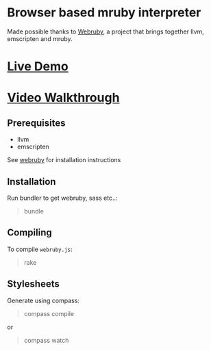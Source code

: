 # Browser based mruby interpreter

Made possible thanks to [Webruby](https://github.com/xxuejie/webruby), a project that brings together llvm, emscripten and mruby.

# [Live Demo](http://joshnuss.github.io/mruby-web-irb)
# [Video Walkthrough](https://www.youtube.com/watch?v=WQyqQnWi2Qs)

## Prerequisites

- llvm
- emscripten

See [webruby](https://github.com/xxuejie/webruby) for installation instructions

## Installation

Run bundler to get webruby, sass etc..:

  > bundle

## Compiling

To compile `webruby.js`:

  > rake

## Stylesheets

Generate using compass:

  > compass compile

or

  > compass watch
